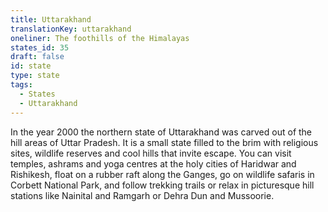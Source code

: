 ```yaml
---
title: Uttarakhand
translationKey: uttarakhand
oneliner: The foothills of the Himalayas
states_id: 35
draft: false
id: state
type: state
tags:
  - States
  - Uttarakhand
---
```

In the year 2000 the northern state of Uttarakhand was carved out of the hill areas of Uttar Pradesh. It is a small state filled to the brim with religious sites, wildlife reserves and cool hills that invite escape. You can visit temples, ashrams and yoga centres at the holy cities of Haridwar and Rishikesh, float on a rubber raft along the Ganges, go on wildlife safaris in Corbett National Park, and follow trekking trails or relax in picturesque hill stations like Nainital and Ramgarh or Dehra Dun and Mussoorie.